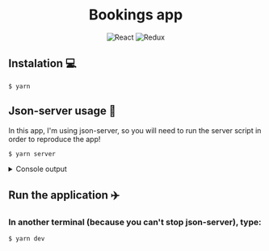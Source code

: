 <h1 align='center'>Bookings app</h1>

<div align='center'>

  ![React](https://img.shields.io/badge/react-%2320232a.svg?style=for-the-badge&logo=react&logoColor=%2361DAFB)
  ![Redux](https://img.shields.io/badge/redux-%23593d88.svg?style=for-the-badge&logo=redux&logoColor=white)

</div>

## Instalation 💻
```console
$ yarn
```

## Json-server usage 🤔
In this app, I'm using json-server, so you will need to run the server script in order to reproduce the app!

```console
$ yarn server
```

<details>
  <summary>Console output</summary>

  ```console

 \{^_^}/ hi!

  Loading server.json
  Done

  Resources
  http://localhost:3333/stock
  http://localhost:3333/trips

  Home
  http://localhost:3333

```

</details>

## Run the application ✈️
### In another terminal (**because you can't stop json-server**), type:

```console
$ yarn dev
```